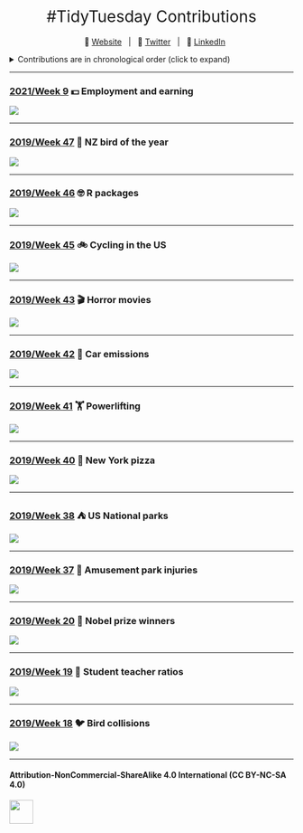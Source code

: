 <h1 style="font-weight:normal" align="center">
  &nbsp;#TidyTuesday Contributions&nbsp;
</h1>

<div align="center">

&nbsp;&nbsp;&nbsp;:link: [Website][Website]&nbsp;&nbsp;&nbsp;|&nbsp;&nbsp;&nbsp;:speech_balloon: [Twitter][Twitter]&nbsp;&nbsp;&nbsp;|&nbsp;&nbsp;&nbsp;:necktie: [LinkedIn][LinkedIn]

</div>

<!--
Quick Link
-->

[Twitter]:https://twitter.com/ldbailey255/
[LinkedIn]:https://www.linkedin.com/in/liam-bailey-446823118/
[Website]:https://liamdbailey.com/

<details>
<summary>Contributions are in chronological order (click to expand)</summary>

<!-- toc -->
* **2019**
  - 2019/Week 18 [:bird: Bird collisions](https://github.com/LiamDBailey/TidyTuesday/blob/master/plots/30_04_2019.png)
  - 2019/Week 19 [:raising_hand: Student teacher ratios](https://github.com/LiamDBailey/TidyTuesday/blob/master/plots/07_05_19.gif)
  - 2019/Week 20 [:medal_sports: Nobel prize winners](https://github.com/LiamDBailey/TidyTuesday/blob/master/plots/15_05_19.png)
  - 2019/Week 37 [:roller_coaster: Amusement park injuries](https://github.com/LiamDBailey/TidyTuesday/blob/master/plots/10_09_19_detailed.png)
  - 2019/Week 38 [:tent: US National parks](https://github.com/LiamDBailey/TidyTuesday/blob/master/plots/17_09_19.png)
  - 2019/Week 40 [:pizza: New York pizza](https://github.com/LiamDBailey/TidyTuesday/blob/master/plots/01_10_19.png)
  - 2019/Week 41 [:weight_lifting: Powerlifting](https://github.com/LiamDBailey/TidyTuesday/blob/master/plots/08_10_19.png)
  - 2019/Week 42 [:car: Car emissions](https://github.com/LiamDBailey/TidyTuesday/blob/master/plots/15_10_19_plots/15_10_19.png)
  - 2019/Week 43 [:clapper: Horror movies](https://github.com/LiamDBailey/TidyTuesday/blob/master/plots/22_10_19.png)
  - 2019/Week 45 [:bike: Cycling in the US](https://github.com/LiamDBailey/TidyTuesday/blob/master/plots/5_11_2019.png)
  - 2019/Week 46 [:nerd_face: R packages](https://github.com/LiamDBailey/TidyTuesday/blob/master/plots/Week46_2019.png)
  - 2019/Week 47 [:penguin: NZ bird of the year](https://github.com/LiamDBailey/TidyTuesday/blob/master/plots/Week47_2019.png)
* **2020**
  - 2020/Week 16 [TO ADD]()
  - 2020/Week 46 [TO ADD]()
* **2021**
  - 2021/Week 9 [:dollar: Employment and earning](https://github.com/LiamDBailey/TidyTuesday/blob/master/plots/2021/Week9/2021Week9.png)

<!-- tocstop -->


</details>

***

### [2021/Week 9](https://github.com/LiamDBailey/TidyTuesday/blob/master/plots/2021/Week9/2021Week9.png) :dollar: Employment and earning

![](https://github.com/LiamDBailey/TidyTuesday/blob/master/plots/Week47_2019.png)

***

### [2019/Week 47](https://github.com/LiamDBailey/TidyTuesday/blob/master/plots/Week47_2019.png) :penguin: NZ bird of the year

![](https://github.com/LiamDBailey/TidyTuesday/blob/master/plots/Week47_2019.png)

***

### [2019/Week 46](https://github.com/LiamDBailey/TidyTuesday/blob/master/plots/Week46_2019.png) :nerd_face: R packages

![](https://github.com/LiamDBailey/TidyTuesday/blob/master/plots/Week46_2019.png)

***

### [2019/Week 45](https://github.com/LiamDBailey/TidyTuesday/blob/master/plots/5_11_2019.png) :bike: Cycling in the US

![](https://github.com/LiamDBailey/TidyTuesday/blob/master/plots/5_11_2019.png)

***

### [2019/Week 43](https://github.com/LiamDBailey/TidyTuesday/blob/master/plots/22_10_19.png) :clapper: Horror movies

![](https://github.com/LiamDBailey/TidyTuesday/blob/master/plots/22_10_19.png)

***

### [2019/Week 42](https://github.com/LiamDBailey/TidyTuesday/blob/master/plots/15_10_19_plots/15_10_19.png) :car: Car emissions

![](https://github.com/LiamDBailey/TidyTuesday/blob/master/plots/15_10_19_plots/15_10_19.png)

***

### [2019/Week 41](https://github.com/LiamDBailey/TidyTuesday/blob/master/plots/08_10_19.png) :weight_lifting: Powerlifting

![](https://github.com/LiamDBailey/TidyTuesday/blob/master/plots/08_10_19.png)

***

### [2019/Week 40](https://github.com/LiamDBailey/TidyTuesday/blob/master/plots/01_10_19.png) :pizza: New York pizza

![](https://github.com/LiamDBailey/TidyTuesday/blob/master/plots/01_10_19.png)

***

### [2019/Week 38](https://github.com/LiamDBailey/TidyTuesday/blob/master/plots/17_09_19.png) :tent: US National parks

![](https://github.com/LiamDBailey/TidyTuesday/blob/master/plots/17_09_19.png)

***

### [2019/Week 37](https://github.com/LiamDBailey/TidyTuesday/blob/master/plots/10_09_19_detailed.png) :roller_coaster: Amusement park injuries

![](https://github.com/LiamDBailey/TidyTuesday/blob/master/plots/10_09_19_detailed.png)

***

### [2019/Week 20](https://github.com/LiamDBailey/TidyTuesday/blob/master/plots/15_05_19.png) :medal_sports: Nobel prize winners

![](https://github.com/LiamDBailey/TidyTuesday/blob/master/plots/15_05_19.png)

***

### [2019/Week 19](https://github.com/LiamDBailey/TidyTuesday/blob/master/plots/07_05_19.gif) :raising_hand: Student teacher ratios

![](https://github.com/LiamDBailey/TidyTuesday/blob/master/plots/07_05_19.gif)

***

### [2019/Week 18](https://github.com/LiamDBailey/TidyTuesday/blob/master/plots/30_04_2019.png) :bird: Bird collisions

![](https://github.com/LiamDBailey/TidyTuesday/blob/master/plots/30_04_2019.png)

***

#### Attribution-NonCommercial-ShareAlike 4.0 International (CC BY-NC-SA 4.0)
<div style="width:300px; height:200px">
<img src=https://camo.githubusercontent.com/00f7814990f36f84c5ea74cba887385d8a2f36be/68747470733a2f2f646f63732e636c6f7564706f7373652e636f6d2f696d616765732f63632d62792d6e632d73612e706e67 alt="" height="42">
</div>
